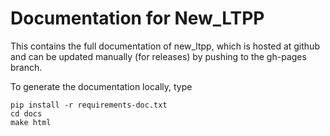 # Documentation for New_LTPP

This contains the full documentation of new_ltpp, which is hosted at github and can be updated manually (for releases)
by pushing to the gh-pages branch.

To generate the documentation locally, type

```
pip install -r requirements-doc.txt
cd docs
make html
```
